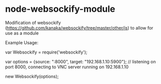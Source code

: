 # node-websockify-module
Modification of websockify (https://github.com/kanaka/websockify/tree/master/other/js) to allow for use as a module

Example Usage:

var Websockify = require('websockify');

var options = {source: ":8000", target: "192.168.1.10:5900"}; // listening on port 8000, connecting to VNC server running on 192.168.1.10

new Websockify(options);
